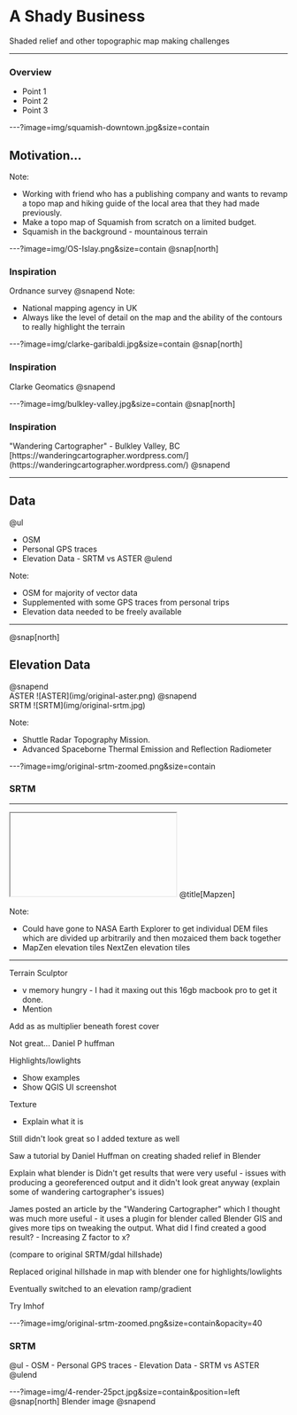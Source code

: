 # A Shady Business

Shaded relief and other topographic map making challenges

---

### Overview

- Point 1
- Point 2
- Point 3

---?image=img/squamish-downtown.jpg&size=contain
## Motivation...
Note:
 - Working with friend who has a publishing company and wants to revamp a topo map and hiking guide of the local area that they had made previously.
 - Make a topo map of Squamish from scratch on a limited budget.
 - Squamish in the background - mountainous terrain

---?image=img/OS-Islay.png&size=contain
@snap[north]
### Inspiration
Ordnance survey
@snapend
Note:
- National mapping agency in UK
- Always like the level of detail on the map and the ability of the contours to really highlight the terrain

---?image=img/clarke-garibaldi.jpg&size=contain
@snap[north]
<h3>Inspiration</h3>
Clarke Geomatics
@snapend

---?image=img/bulkley-valley.jpg&size=contain
@snap[north]
<h3>Inspiration</h3>
"Wandering Cartographer" - Bulkley Valley, BC
[https://wanderingcartographer.wordpress.com/](https://wanderingcartographer.wordpress.com/)
@snapend

---

## Data
@ul
- OSM
- Personal GPS traces
- Elevation Data - SRTM vs ASTER
@ulend

Note:
- OSM for majority of vector data
- Supplemented with some GPS traces from personal trips
- Elevation data needed to be freely available
---

@snap[north]
<h2>Elevation Data</h2>
@snapend

<div class="left">
ASTER
![ASTER](img/original-aster.png)
@snapend
</div>

<div class="right">
SRTM
![SRTM](img/original-srtm.jpg)
</div>

Note:
- Shuttle Radar Topography Mission.
- Advanced Spaceborne Thermal Emission and Reflection Radiometer

---?image=img/original-srtm-zoomed.png&size=contain
### SRTM

---

<iframe onload="this.width=screen.width;this.height=screen.height;" data-src="https://mapzen.com/documentation/terrain-tiles/"></iframe>
@title[Mapzen]

Note:
- Could have gone to NASA Earth Explorer to get individual DEM files which are divided up arbitrarily and then mozaiced them back together
- MapZen elevation tiles NextZen elevation tiles

---
Terrain Sculptor
- v memory hungry - I had it maxing out this 16gb macbook pro to get it done.
- Mention

Add as as multiplier beneath forest cover

Not great... Daniel P huffman

Highlights/lowlights
- Show examples
- Show QGIS UI screenshot

Texture
- Explain what it is

Still didn't look great so I added texture as well

Saw a tutorial by Daniel Huffman on creating shaded relief in Blender

Explain what blender is
Didn't get results that were very useful - issues with producing a georeferenced output and it didn't look great anyway (explain some of wandering cartographer's issues)

James posted an article by the "Wandering Cartographer" which I thought was much more useful - it uses a plugin for blender called Blender GIS and gives more tips on tweaking the output.
What did I find created a good result? - Increasing Z factor to x?

(compare to original SRTM/gdal hillshade)

Replaced original hillshade in map with blender one for highlights/lowlights

Eventually switched to an elevation ramp/gradient

Try Imhof



---?image=img/original-srtm-zoomed.png&size=contain&opacity=40
<h3>SRTM</h3>
@ul
- OSM
- Personal GPS traces
- Elevation Data - SRTM vs ASTER
@ulend

---?image=img/4-render-25pct.jpg&size=contain&position=left
@snap[north]
Blender image
@snapend
